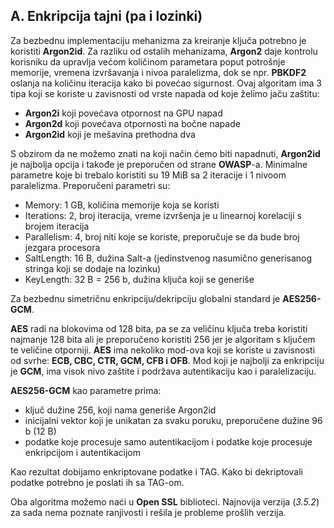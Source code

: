 ## A. Enkripcija tajni (pa i lozinki)

Za bezbednu implementaciju mehanizma za kreiranje ključa potrebno je koristiti **Argon2id**.
Za razliku od ostalih mehanizama, **Argon2** daje kontrolu korisniku da upravlja većom količinom parametara poput potrošnje memorije, vremena izvršavanja i nivoa paralelizma, dok se npr. **PBKDF2** oslanja na količinu iteracija kako bi povećao sigurnost.
Ovaj algoritam ima 3 tipa koji se koriste u zavisnosti od vrste napada od koje želimo jaču zaštitu:

* **Argon2i** koji povećava otpornost na GPU napad
* **Argon2d** koji povećava otpornosti na bočne napade
* **Argon2id** koji je mešavina prethodna dva

S obzirom da ne možemo znati na koji način ćemo biti napadnuti, **Argon2id** je najbolja opcija i takođe je preporučen od strane **OWASP**-a. Minimalne parametre koje bi trebalo koristiti su 19 MiB sa 2 iteracije i 1 nivoom paralelizma. Preporučeni parametri su:

* Memory:  1 GB, količina memorije koja se koristi 
* Iterations:  2, broj iteracija, vreme izvršenja je u linearnoj korelaciji s brojem iteracija
* Parallelism: 4, broj niti koje se koriste, preporučuje se da bude broj jezgara procesora 
* SaltLength:  16 B, dužina Salt-a (jedinstvenog nasumično generisanog stringa koji se dodaje na lozinku)
* KeyLength:   32 B = 256 b, dužina ključa koji se generiše 

Za bezbednu simetričnu enkripciju/dekripciju globalni standard je **AES256-GCM**.

**AES** radi na blokovima od 128 bita, pa se za veličinu ključa treba koristiti najmanje 128 bita ali je preporučeno koristiti 256 jer je algoritam s ključem te veličine otporniji. **AES** ima nekoliko mod-ova koji se koriste u zavisnosti od svrhe: **ECB, CBC, CTR, GCM, CFB i OFB**. Mod koji je najbolji za enkripciju je **GCM**, ima visok nivo zaštite i podržava autentikaciju kao i paralelizaciju.

**AES256-GCM** kao parametre prima:

* ključ dužine 256, koji nama generiše Argon2id
* inicijalni vektor koji je unikatan za svaku poruku, preporučene dužine 96 b (12 B)
* podatke koje procesuje samo autentikacijom i podatke koje procesuje enkripcijom i autentikacijom
  
Kao rezultat dobijamo enkriptovane podatke i TAG. Kako bi dekriptovali podatke potrebno je poslati ih sa TAG-om.

Oba algoritma možemo naći u **Open SSL** biblioteci. Najnovija verzija (*3.5.2*) za sada nema poznate ranjivosti i rešila je probleme prošlih verzija.
